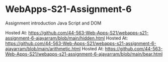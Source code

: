 # WebApps-S21-Assignment-6
Assignment introduction Java Script and DOM
 
Hosted At: <https://github.com/44-563-Web-Apps-S21/webapps-s21-assignment-6-ajayarram/blob/main/hidden.html>
Hosted At: <https://github.com/44-563-Web-Apps-S21/webapps-s21-assignment-6-ajayarram/blob/main/arithmetic.html>
 Hosted At: <https://github.com/44-563-Web-Apps-S21/webapps-s21-assignment-6-ajayarram/blob/main/bear.html>